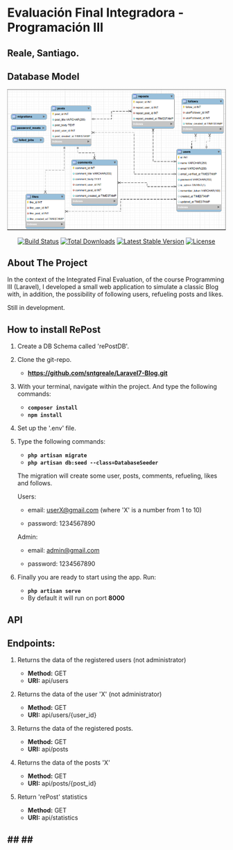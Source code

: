 # Evaluación Final Integradora - Programación III
## Reale, Santiago.

## Database Model

![Database_Model](https://github.com/sntgreale/Laravel7-Blog/blob/main/public/images/DiagramDB.png)


<p align="center">
    <a href="https://travis-ci.org/laravel/framework"><img src="https://travis-ci.org/laravel/framework.svg" alt="Build Status"></a>
    <a href="https://packagist.org/packages/laravel/framework"><img src="https://poser.pugx.org/laravel/framework/d/total.svg" alt="Total Downloads"></a>
    <a href="https://packagist.org/packages/laravel/framework"><img src="https://poser.pugx.org/laravel/framework/v/stable.svg" alt="Latest Stable Version"></a>
    <a href="https://packagist.org/packages/laravel/framework"><img src="https://poser.pugx.org/laravel/framework/license.svg" alt="License"></a>
</p>

## About The Project

In the context of the Integrated Final Evaluation, of the course Programming III (Laravel), I developed a small web application to simulate a classic Blog with, in addition, the possibility of following users, refueling posts and likes.

Still in development.

## How to install RePost 

1. Create a DB Schema called 'rePostDB'.

2. Clone the git-repo.
    - **https://github.com/sntgreale/Laravel7-Blog.git**

3. With your terminal, navigate within the project. And type the following commands:
    - **`composer install`**
    - **`npm install`**
    
4. Set up the '.env' file.

5. Type the following commands:
    - **`php artisan migrate`** 
    - **`php artisan db:seed --class=DatabaseSeeder`** 

    The migration will create some user, posts, comments, refueling, likes and follows.

    Users:
    - email: userX@gmail.com (where 'X' is a number from 1 to 10)

    - password: 1234567890
    
    Admin:
    - email: admin@gmail.com

    - password: 1234567890


6. Finally you are ready to start using the app. Run:
    - **`php artisan serve`**
    - By default it will run on port **8000**
    

## API
## Endpoints:

1. Returns the data of the registered users (not administrator)
    - **Method:** GET
    - **URI:** api/users

2. Returns the data of the user 'X' (not administrator)
    - **Method:** GET
    - **URI:** api/users/{user_id}

3. Returns the data of the registered posts.
    - **Method:** GET
    - **URI:** api/posts

4. Returns the data of the posts 'X'
    - **Method:** GET
    - **URI:** api/posts/{post_id}

5. Return 'rePost' statistics
    - **Method:** GET
    - **URI:** api/statistics

## ## ## ##